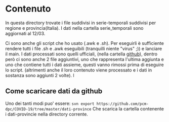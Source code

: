 # Contenuto
In questa directory trovate i file suddivisi in serie-temporali suddivisi per regione e provincia(Italia). I dati nella cartella serie_temporali sono aggiornati al 12/03.

Ci sono anche gli script che ho usato (.awk e .sh). Per eseguirli è sufficiente rendere tutti i file .sh e .awk eseguibili (tranquilli niente "virus" ;)) e lanciare il main.
I dati processati sono quelli ufficiali, (nella cartella [github](https://github.com/pcm-dpc/COVID-19/tree/master/dati-province)), dentro però ci sono anche 2 file aggiuntivi, uno che rappresenta l'ultima aggiunta e uno che contiene tutti i dati assieme, questi vanno rimossi prima di eseguire lo script. (altrimenti anche il loro contenuto viene processato e i dati in sostanza sono aggiunti 2 volte).
l
## Come scaricare dati da github
Uno dei tanti modi puo' essere:
`svn export https://github.com/pcm-dpc/COVID-19/tree/master/dati-province`
Che scarica la cartella contenente i dati-provincie nella directory corrente.
